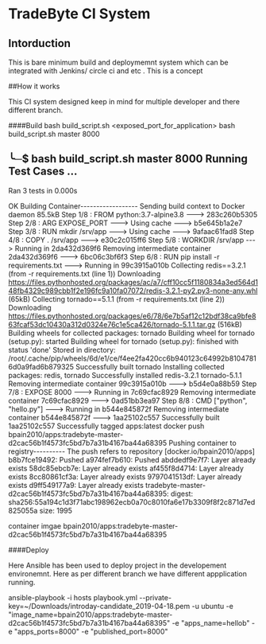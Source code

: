 # TradeByte CI System

## Intorduction
This is bare minimum build and deploymemnt system which can be integrated with Jenkins/ circle ci and etc . This is a concept


##How it works

This CI system designed keep in mind  for multiple developer and there different branch.

####Build 
bash  build_script.sh <git branch > <exposed_port_for_application>
bash build_script.sh master 8000

╰─$ bash build_script.sh master 8000
Running  Test  Cases
...
----------------------------------------------------------------------
Ran 3 tests in 0.000s

OK
Building Container------------------
Sending build context to Docker daemon   85.5kB
Step 1/8 : FROM python:3.7-alpine3.8
 ---> 283c260b5305
Step 2/8 : ARG  EXPOSE_PORT
 ---> Using cache
 ---> b5e645b1a2e7
Step 3/8 : RUN mkdir /srv/app
 ---> Using cache
 ---> 9afaac61fad8
Step 4/8 : COPY . /srv/app
 ---> e30c2c015ff6
Step 5/8 : WORKDIR /srv/app
 ---> Running in 2da432d369f6
Removing intermediate container 2da432d369f6
 ---> 6bc06c3bf6f3
Step 6/8 : RUN  pip install -r requirements.txt
 ---> Running in 99c3915a010b
Collecting redis==3.2.1 (from -r requirements.txt (line 1))
  Downloading https://files.pythonhosted.org/packages/ac/a7/cff10cc5f1180834a3ed564d148fb4329c989cbb1f2e196fc9a10fa07072/redis-3.2.1-py2.py3-none-any.whl (65kB)
Collecting tornado==5.1.1 (from -r requirements.txt (line 2))
  Downloading https://files.pythonhosted.org/packages/e6/78/6e7b5af12c12bdf38ca9bfe863fcaf53dc10430a312d0324e76c1e5ca426/tornado-5.1.1.tar.gz (516kB)
Building wheels for collected packages: tornado
  Building wheel for tornado (setup.py): started
  Building wheel for tornado (setup.py): finished with status 'done'
  Stored in directory: /root/.cache/pip/wheels/6d/e1/ce/f4ee2fa420cc6b940123c64992b81047816d0a9fad6b879325
Successfully built tornado
Installing collected packages: redis, tornado
Successfully installed redis-3.2.1 tornado-5.1.1
Removing intermediate container 99c3915a010b
 ---> b5d4e0a88b59
Step 7/8 : EXPOSE 8000
 ---> Running in 7c69cfac8929
Removing intermediate container 7c69cfac8929
 ---> 0ad51bb3ea97
Step 8/8 : CMD ["python", "hello.py"]
 ---> Running in b544e845872f
Removing intermediate container b544e845872f
 ---> 1aa25102c557
Successfully built 1aa25102c557
Successfully tagged apps:latest
docker push bpain2010/apps:tradebyte-master-d2cac56b1f4573fc5bd7b7a31b4167ba44a68395
Pushing container to registry----------
The push refers to repository [docker.io/bpain2010/apps]
b8b7fce19492: Pushed 
a974fef7b610: Pushed 
abddedf9e7f7: Layer already exists 
58dc85ebcb7e: Layer already exists 
af455f8d4714: Layer already exists 
8cc80861cf3a: Layer already exists 
9797041513df: Layer already exists 
d9ff549177a9: Layer already exists 
tradebyte-master-d2cac56b1f4573fc5bd7b7a31b4167ba44a68395: digest: sha256:55a194c1d3f71abc198962ecb0a70c8010fa6e17b3309f8f2c871d7ed825055a size: 1995


container imgae 
<repository><git-branch><git-hash>
bpain2010/apps:tradebyte-master-d2cac56b1f4573fc5bd7b7a31b4167ba44a68395

####Deploy

Here Ansible has been used to deploy project in the developement environemnt.  Here as per different branch we have different appplication running.

ansible-playbook  -i hosts  playbook.yml  --private-key=~/Downloads/introday-candidate_2019-04-18.pem -u ubuntu  -e "image_name=bpain2010/apps:tradebyte-master-d2cac56b1f4573fc5bd7b7a31b4167ba44a68395" -e "apps_name=hellob" -e "apps_ports=8000" -e "published_port=8000"

